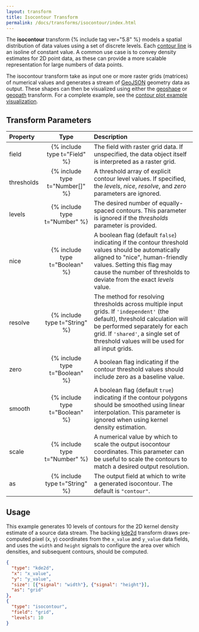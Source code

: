 ```yaml
---
layout: transform
title: Isocontour Transform
permalink: /docs/transforms/isocontour/index.html
---
```


The **isocontour** transform {% include tag ver="5.8" %} models a spatial distribution of data values using a set of discrete levels. Each [contour line](https://en.wikipedia.org/wiki/Contour_line) is an isoline of constant value. A common use case is to convey density estimates for 2D point data, as these can provide a more scalable representation for large numbers of data points.

The isocontour transform take as input one or more raster grids (matrices) of numerical values and generates a stream of [GeoJSON](https://en.wikipedia.org/wiki/GeoJSON) geometry data as output. These shapes can then be visualized using either the [geoshape](../geoshape) or [geopath](../geopath) transform. For a complete example, see the [contour plot example visualization](../../../examples/contour-plot/).

## Transform Parameters

| Property            | Type                            | Description   |
| :------------------ | :-----------------------------: | :------------ |
| field               | {% include type t="Field" %}    | The field with raster grid data. If unspecified, the data object itself is interpreted as a raster grid. |
| thresholds          | {% include type t="Number[]" %} | A threshold array of explicit contour level values. If specified, the _levels_, _nice_, _resolve_, and _zero_ parameters are ignored. |
| levels              | {% include type t="Number" %}   | The desired number of equally-spaced contours. This parameter is ignored if the _thresholds_ parameter is provided. |
| nice                | {% include type t="Boolean" %}  | A boolean flag (default `false`) indicating if the contour threshold values should be automatically aligned to "nice", human-friendly values. Setting this flag may cause the number of thresholds to deviate from the exact _levels_ value.|
| resolve             | {% include type t="String" %}  | The method for resolving thresholds across multiple input grids. If `'independent'` (the default), threshold calculation will be performed separately for each grid. If `'shared'`, a single set of threshold values will be used for all input grids. |
| zero                | {% include type t="Boolean" %}  | A boolean flag indicating if the contour threshold values should include zero as a baseline value. |
| smooth              | {% include type t="Boolean" %}  | A boolean flag (default `true`) indicating if the contour polygons should be smoothed using linear interpolation. This parameter is ignored when using kernel density estimation. |
| scale               | {% include type t="Number" %}   | A numerical value by which to scale the output isocontour coordinates. This parameter can be useful to scale the contours to match a desired output resolution. |
| as                  | {% include type t="String" %}   | The output field at which to write a generated isocontour. The default is `"contour"`. |

## Usage

This example generates 10 levels of contours for the 2D kernel density estimate of a source data stream. The backing [kde2d](../kde2d) transform draws pre-computed pixel (x, y) coordinates from the `x_value` and `y_value` data fields, and uses the `width` and `height` signals to configure the area over which densities, and subsequent contours, should be computed.

```json
{
  "type": "kde2d",
  "x": "x_value",
  "y": "y_value",
  "size": [{"signal": "width"}, {"signal": "height"}],
  "as": "grid"
},
{
  "type": "isocontour",
  "field": "grid",
  "levels": 10
}
```
